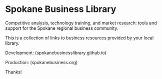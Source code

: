 Spokane Business Library
================================

Competitive analysis, technology training, and market research: tools and support for the Spokane regional business community. 

This is a collection of links to business resources provided by your local library.

Development: (spokanebusinesslibrary.github.io)

Production: (spokanebusiness.org)

Thanks!
